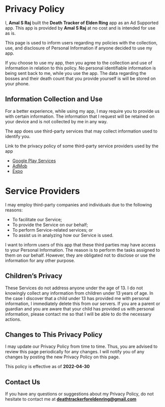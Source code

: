 # Privacy Policy

I, **Amal S Raj** built the **Death Tracker of Elden Ring** app as an Ad Supported app. This app is provided by **Amal S Raj** at no cost and is intended for use as is.

This page is used to inform users regarding my policies with the collection, use, and disclosure of Personal Information if anyone decided to use my app.

If you choose to use my app, then you agree to the collection and use of information in relation to this policy. No personal identifiable information is being sent back to me, while you use the app. The data regarding the bosses and their death count that you provide yourself is will be stored on your phone.

## Information Collection and Use

For a better experience, while using my app, I may require you to provide us with certain information. The information that I request will be retained on your device and is not collected by me in any way.

The app does use third-party services that may collect information used to identify you.

Link to the privacy policy of some third-party service providers used by the app

*   [Google Play Services](https://www.google.com/policies/privacy/)
*   [AdMob](https://support.google.com/admob/answer/6128543?hl=en)
*   [Expo](https://expo.io/privacy)

# Service Providers

I may employ third-party companies and individuals due to the following reasons:

*   To facilitate our Service;
*   To provide the Service on our behalf;
*   To perform Service-related services; or
*   To assist us in analyzing how our Service is used.

I want to inform users of this app that these third parties may have access to your Personal Information. The reason is to perform the tasks assigned to them on our behalf. However, they are obligated not to disclose or use the information for any other purpose.

## Children’s Privacy

These Services do not address anyone under the age of 13. I do not knowingly collect any information from children under 13 years of age. In the case I discover that a child under 13 has provided me with personal information, I immediately delete this from our servers. If you are a parent or guardian and you are aware that your child has provided us with personal information, please contact me so that I will be able to do the necessary actions.

## Changes to This Privacy Policy

I may update our Privacy Policy from time to time. Thus, you are advised to review this page periodically for any changes. I will notify you of any changes by posting the new Privacy Policy on this page.

This policy is effective as of **2022-04-30**

## Contact Us

If you have any questions or suggestions about my Privacy Policy, do not hesitate to contact me at **deathtrackerforeldenring@gmail.com**